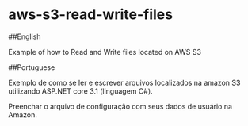 # aws-s3-read-write-files
##English

Example of how to Read and Write files located on AWS S3

##Portuguese 

Exemplo de como se ler e escrever arquivos localizados na amazon S3 utilizando ASP.NET core 3.1 (linguagem C#). 

Preenchar o arquivo de configuração com seus dados de usuário na Amazon.
